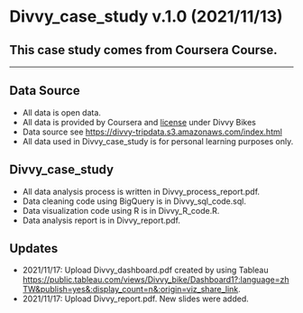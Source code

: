 # Divvy_case_study v.1.0 (2021/11/13)

## This case study comes from Coursera Course.
------------------------------------------------

## Data Source
* All data is open data.
* All data is provided by Coursera and [license](https://www.divvybikes.com/data-license-agreement) under Divvy Bikes
* Data source see <https://divvy-tripdata.s3.amazonaws.com/index.html>
* All data used in Divvy_case_study is for personal learning purposes only.



## Divvy_case_study 
* All data analysis process is written in Divvy_process_report.pdf.
* Data cleaning code using BigQuery is in Divvy_sql_code.sql.
* Data visualization code using R is in Divvy_R_code.R.
* Data analysis report is in Divvy_report.pdf.



## Updates
* 2021/11/17: Upload Divvy_dashboard.pdf created by using Tableau <https://public.tableau.com/views/Divvy_bike/Dashboard1?:language=zhTW&publish=yes&:display_count=n&:origin=viz_share_link>.
* 2021/11/17: Upload Divvy_report.pdf. New slides were added.
